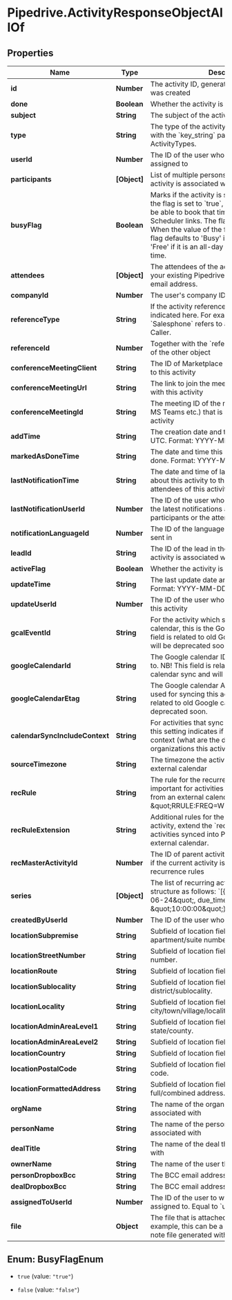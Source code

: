 # Pipedrive.ActivityResponseObjectAllOf

## Properties

Name | Type | Description | Notes
------------ | ------------- | ------------- | -------------
**id** | **Number** | The activity ID, generated when the activity was created | [optional] 
**done** | **Boolean** | Whether the activity is done or not | [optional] 
**subject** | **String** | The subject of the activity | [optional] 
**type** | **String** | The type of the activity. This is in correlation with the &#x60;key_string&#x60; parameter of ActivityTypes. | [optional] 
**userId** | **Number** | The ID of the user whom the activity is assigned to | [optional] 
**participants** | **[Object]** | List of multiple persons (participants) this activity is associated with | [optional] 
**busyFlag** | **Boolean** | Marks if the activity is set as &#39;Busy&#39; or &#39;Free&#39;. If the flag is set to &#x60;true&#x60;, your customers will not be able to book that time slot through any Scheduler links. The flag can also be unset. When the value of the flag is unset (&#x60;null&#x60;), the flag defaults to &#39;Busy&#39; if it has a time set, and &#39;Free&#39; if it is an all-day event without specified time. | [optional] 
**attendees** | **[Object]** | The attendees of the activity. This can be either your existing Pipedrive contacts or an external email address. | [optional] 
**companyId** | **Number** | The user&#39;s company ID | [optional] 
**referenceType** | **String** | If the activity references some other object, it is indicated here. For example, value &#x60;Salesphone&#x60; refers to activities created with Caller. | [optional] 
**referenceId** | **Number** | Together with the &#x60;reference_type&#x60;, gives the ID of the other object | [optional] 
**conferenceMeetingClient** | **String** | The ID of Marketplace app, which is connected to this activity | [optional] 
**conferenceMeetingUrl** | **String** | The link to join the meeting which is associated with this activity | [optional] 
**conferenceMeetingId** | **String** | The meeting ID of the meeting provider (Zoom, MS Teams etc.) that is associated with this activity | [optional] 
**addTime** | **String** | The creation date and time of the activity in UTC. Format: YYYY-MM-DD HH:MM:SS. | [optional] 
**markedAsDoneTime** | **String** | The date and time this activity was marked as done. Format: YYYY-MM-DD HH:MM:SS. | [optional] 
**lastNotificationTime** | **String** | The date and time of latest notifications sent about this activity to the participants or the attendees of this activity | [optional] 
**lastNotificationUserId** | **Number** | The ID of the user who triggered the sending of the latest notifications about this activity to the participants or the attendees of this activity | [optional] 
**notificationLanguageId** | **Number** | The ID of the language the notifications are sent in | [optional] 
**leadId** | **String** | The ID of the lead in the UUID format this activity is associated with | [optional] 
**activeFlag** | **Boolean** | Whether the activity is active or not | [optional] 
**updateTime** | **String** | The last update date and time of the activity. Format: YYYY-MM-DD HH:MM:SS. | [optional] 
**updateUserId** | **Number** | The ID of the user who was the last to update this activity | [optional] 
**gcalEventId** | **String** | For the activity which syncs to Google calendar, this is the Google event ID. NB! This field is related to old Google calendar sync and will be deprecated soon. | [optional] 
**googleCalendarId** | **String** | The Google calendar ID that this activity syncs to. NB! This field is related to old Google calendar sync and will be deprecated soon. | [optional] 
**googleCalendarEtag** | **String** | The Google calendar API etag (version) that is used for syncing this activity. NB! This field is related to old Google calendar sync and will be deprecated soon. | [optional] 
**calendarSyncIncludeContext** | **String** | For activities that sync to an external calendar, this setting indicates if the activity syncs with context (what are the deals, persons, organizations this activity is related to) | [optional] 
**sourceTimezone** | **String** | The timezone the activity was created in an external calendar | [optional] 
**recRule** | **String** | The rule for the recurrence of the activity. Is important for activities synced into Pipedrive from an external calendar. Example: \&quot;RRULE:FREQ&#x3D;WEEKLY;BYDAY&#x3D;WE\&quot; | [optional] 
**recRuleExtension** | **String** | Additional rules for the recurrence of the activity, extend the &#x60;rec_rule&#x60;. Is important for activities synced into Pipedrive from an external calendar. | [optional] 
**recMasterActivityId** | **Number** | The ID of parent activity for a recurrent activity if the current activity is an exception to recurrence rules | [optional] 
**series** | **[Object]** | The list of recurring activity instances. It is in a structure as follows: &#x60;[{due_date: \&quot;2020-06-24\&quot;, due_time: \&quot;10:00:00\&quot;}]&#x60; | [optional] 
**createdByUserId** | **Number** | The ID of the user who created the activity | [optional] 
**locationSubpremise** | **String** | Subfield of location field. Indicates apartment/suite number. | [optional] 
**locationStreetNumber** | **String** | Subfield of location field. Indicates house number. | [optional] 
**locationRoute** | **String** | Subfield of location field. Indicates street name. | [optional] 
**locationSublocality** | **String** | Subfield of location field. Indicates district/sublocality. | [optional] 
**locationLocality** | **String** | Subfield of location field. Indicates city/town/village/locality. | [optional] 
**locationAdminAreaLevel1** | **String** | Subfield of location field. Indicates state/county. | [optional] 
**locationAdminAreaLevel2** | **String** | Subfield of location field. Indicates region. | [optional] 
**locationCountry** | **String** | Subfield of location field. Indicates country. | [optional] 
**locationPostalCode** | **String** | Subfield of location field. Indicates ZIP/postal code. | [optional] 
**locationFormattedAddress** | **String** | Subfield of location field. Indicates full/combined address. | [optional] 
**orgName** | **String** | The name of the organization this activity is associated with | [optional] 
**personName** | **String** | The name of the person this activity is associated with | [optional] 
**dealTitle** | **String** | The name of the deal this activity is associated with | [optional] 
**ownerName** | **String** | The name of the user this activity is owned by | [optional] 
**personDropboxBcc** | **String** | The BCC email address of the person | [optional] 
**dealDropboxBcc** | **String** | The BCC email address of the deal | [optional] 
**assignedToUserId** | **Number** | The ID of the user to whom the activity is assigned to. Equal to &#x60;user_id&#x60;. | [optional] 
**file** | **Object** | The file that is attached to this activity. For example, this can be a reference to an audio note file generated with Pipedrive mobile app. | [optional] 



## Enum: BusyFlagEnum


* `true` (value: `"true"`)

* `false` (value: `"false"`)




